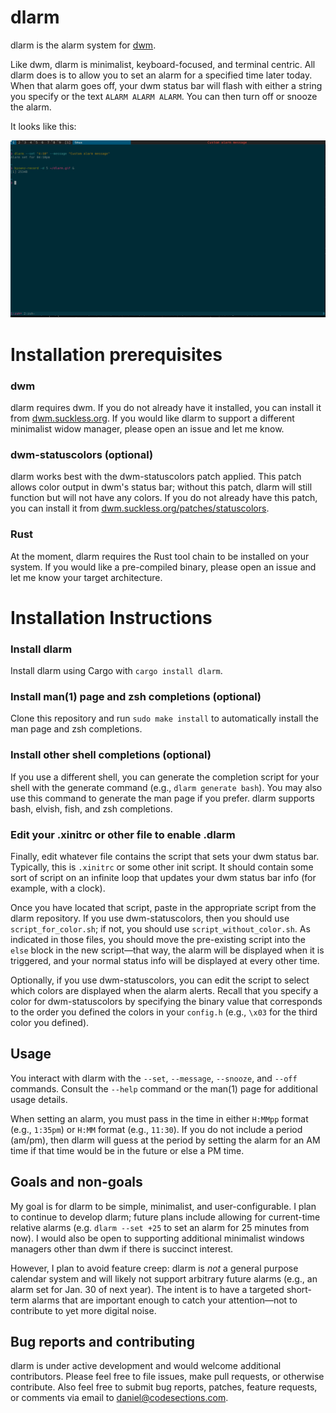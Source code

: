 # dlarm

dlarm is the alarm system for [dwm](https://dwm.suckless.org/).  

Like dwm, dlarm is minimalist, keyboard-focused, and terminal centric.  All dlarm does is to allow you to set an alarm for a specified time later today.  When that alarm goes off, your dwm status bar will flash with either a string you specify or the text `ALARM ALARM ALARM`.  You can then turn off or snooze the alarm.

It looks like this:

![Gif depicting dlarm alarm sounding](./dlarm.gif)

# Installation prerequisites

### dwm
dlarm requires dwm.  If you do not already have it installed, you can install it from [dwm.suckless.org](https://dwm.suckless.org/).  If you would like dlarm to support a different minimalist widow manager, please open an issue and let me know.

### dwm-statuscolors (optional)
dlarm works best with the dwm-statuscolors patch applied.  This patch allows color output in dwm's status bar; without this patch, dlarm will still function but will not have any colors.  If you do not already have this patch, you can install it from [dwm.suckless.org/patches/statuscolors](https://dwm.suckless.org/patches/statuscolors/).

### Rust
At the moment, dlarm requires the Rust tool chain to be installed on your system.  If you would like a pre-compiled binary, please open an issue and let me know your target architecture.

# Installation Instructions

### Install dlarm
Install dlarm using Cargo with `cargo install dlarm`.

### Install man(1) page and zsh completions (optional)
Clone this repository and run `sudo make install` to automatically install the man page and zsh completions.

### Install other shell completions (optional)
If you use a different shell, you can generate the completion script for your shell with the generate command (e.g., `dlarm generate bash`).  You may also use this command to generate the man page if you prefer.  dlarm supports bash, elvish, fish, and zsh completions.

### Edit your .xinitrc or other file to enable .dlarm
Finally, edit whatever file contains the script that sets your dwm status bar.  Typically, this is `.xinitrc` or some other init script.  It should contain some sort of script on an infinite loop that updates your dwm status bar info (for example, with a clock).  

Once you have located that script, paste in the appropriate script from the dlarm repository.  If you use dwm-statuscolors, then you should use `script_for_color.sh`; if not, you should use `script_without_color.sh`.  As indicated in those files, you should move the pre-existing script into the `else` block in the new script—that way, the alarm will be displayed when it is triggered, and your normal status info will be displayed at every other time.

Optionally, if you use dwm-statuscolors, you can edit the script to select which colors are displayed when the alarm alerts.  Recall that you specify a color for dwm-statuscolors by specifying the binary value that corresponds to the order you defined the colors in your `config.h` (e.g., `\x03` for the third color you defined).


## Usage

You interact with dlarm with the `--set`, `--message`, `--snooze`, and `--off` commands.  Consult the `--help` command or the man(1) page for additional usage details.

When setting an alarm, you must pass in the time in either `H:MMpp` format (e.g., `1:35pm`) or `H:MM` format (e.g., `11:30`).  If you do not include a period (am/pm), then dlarm will guess at the period by setting the alarm for an AM time if that time would be in the future or else a PM time.


## Goals and non-goals

My goal is for dlarm to be simple, minimalist, and user-configurable.  I plan to continue to develop dlarm; future plans include allowing for current-time relative alarms (e.g. `dlarm --set +25` to set an alarm for 25 minutes from now).  I would also be open to supporting additional minimalist windows managers other than dwm if there is succinct interest.

However, I plan to avoid feature creep: dlarm is _not_ a general purpose calendar system and will likely not support arbitrary future alarms (e.g., an alarm set for Jan. 30 of next year).  The intent is to have a targeted short-term alarms that are important enough to catch your attention—not to contribute to yet more digital noise.


## Bug reports and contributing 

dlarm is under active development and would welcome additional contributors.   Please feel free to file issues, make pull requests, or otherwise contribute.  Also feel free to submit bug reports, patches, feature requests, or comments via email to daniel@codesections.com.
